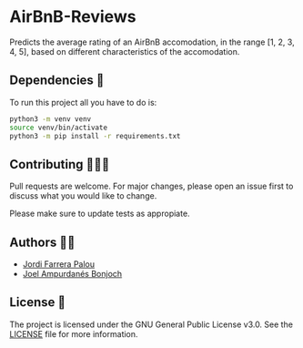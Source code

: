 # AirBnB-Reviews

Predicts the average rating of an AirBnB accomodation, in the range [1, 2, 3, 4, 5], based on different characteristics of the accomodation.

## Dependencies 📩

To run this project all you have to do is:
```bash
python3 -m venv venv
source venv/bin/activate
python3 -m pip install -r requirements.txt
```

## Contributing 🧑‍🤝‍🧑

Pull requests are welcome. For major changes, please open an issue first to discuss what you would like to change.

Please make sure to update tests as appropiate.

## Authors 👨‍💻

- [Jordi Farrera Palou](https://www.github.com/JFarrera)
- [Joel Ampurdanés Bonjoch](https://www.github.com/JoelAmpurda)

## License 📕

The project is licensed under the GNU General Public License v3.0. See the [LICENSE](LICENSE) file for more information.


